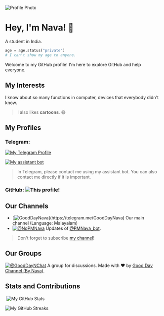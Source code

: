 ![Profile Photo](https://telegra.ph/file/5b4a8ad99b9aaf75f85d9.jpg)
# Hey, I'm Nava! 👋

A student in India.

```python
age = age.status("private")
# I can't show my age to anyone.
```

Welcome to my GitHub profile! I'm here to explore GitHub and help everyone.

## My Interests

I know about so many functions in computer, devices that everybody didn't know.

> I also likes **cartoons**. 😄

## My Profiles

### Telegram:

[![My Telegram Profile](https://img.shields.io/badge/My_profile:-@NavaneethRenjith-blue?logo=telegram)](https://telegram.me/NavaneethRenjith)

[![My assistant bot](https://img.shields.io/badge/My_assistant_bot:-@PMNava__bot-blue?logo=telegram)](https://telegram.me/PMNava_bot)

> In Telegram, please contact me using my assistant bot. You can also contact me directly if it is important.

### GitHub: ![This profile!](https://img.shields.io/badge/(This_profile!)-blue?logo=github)

## Our Channels

* [![GoodDayNava](https://img.shields.io/badge/Good_Day_Channel_(By_Nava)-@GoodDayNava-brown?logo=telegram)](https://telegram.me/GoodDayNava)
Our main channel (Language: Malayalam)
* [![@NoPMNava](https://img.shields.io/badge/Navaneeth's_Assistant_Updates-@NoPMNava-blue?logo=telegram)](https://telegram.me/NoPMNava)
Updates of [@PMNava_bot](https://telegram.me/PMNava_bot).

> Don't forget to subscribe [my channel](https://telegram.me/GoodDayNava)!

## Our Groups

[![@GoodDayNChat](https://img.shields.io/badge/Good_Day_Channel's_Chat-@GoodDayNChat-brown?logo=telegram)](https://telegram.me/GoodDayNChat)
A group for discussions. Made with ❤️ by [Good Day Channel (By Nava)](https://telegram.me/GoodDayNava).

## Stats and Contributions

<p>&nbsp;<img align="center" src="https://github-readme-stats.vercel.app/api?username=NavaneethRenjith8282&show_icons=true&locale=en&count_private=true&theme=radical" alt="My GitHub Stats" /></p>

<p><img align="center" src="https://github-readme-streak-stats.herokuapp.com/?user=NavaneethRenjith8282&theme=radical&ring=DD0B0B" alt="My GitHub Streaks" /></p>

<!---
Navaneeth-Renjith-8282/Navaneeth-Renjith-8282 is a ✨ special ✨ repository because its `README.md` (this file) appears on your GitHub profile.
You can click the Preview link to take a look at your changes.
--->

